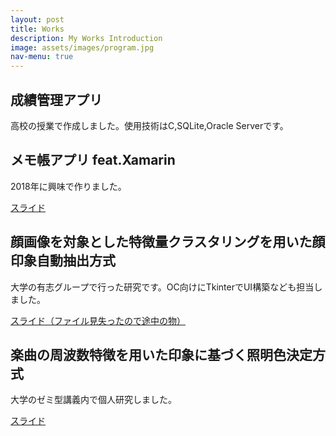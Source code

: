 ```yaml
---
layout: post
title: Works
description: My Works Introduction
image: assets/images/program.jpg
nav-menu: true
---
```

<!-- Global site tag (gtag.js) - Google Analytics -->
<script async src="https://www.googletagmanager.com/gtag/js?id=UA-168643865-1"></script>
<script>
  window.dataLayer = window.dataLayer || [];
  function gtag(){dataLayer.push(arguments);}
  gtag('js', new Date());

  gtag('config', 'UA-168643865-1');
</script>



<div>
  <h2>成績管理アプリ</h2>
  <p>高校の授業で作成しました。使用技術はC,SQLite,Oracle Serverです。</p>
</div>

<div>
  <h2>メモ帳アプリ feat.Xamarin</h2>
  <p>2018年に興味で作りました。</p>
  <a href="https://www.slideshare.net/YutoNoji/xamarinmemo/secret/4dz0XZCjXcEuLB">スライド</a>
</div>

<div>
  <h2>顔画像を対象とした特徴量クラスタリングを用いた顔印象自動抽出方式</h2>
  <p>大学の有志グループで行った研究です。OC向けにTkinterでUI構築なども担当しました。</p>
  <a href="https://www.musashino-u.ac.jp/news/20200326-03.html">スライド（ファイル見失ったので途中の物）</a>
</div>

<div>
  <h2>楽曲の周波数特徴を用いた印象に基づく照明色決定方式</h2>
  <p>大学のゼミ型講義内で個人研究しました。</p>
  <a href="https://www.slideshare.net/secret/Hh4yXsTr26OZK9">スライド<a/>
  
